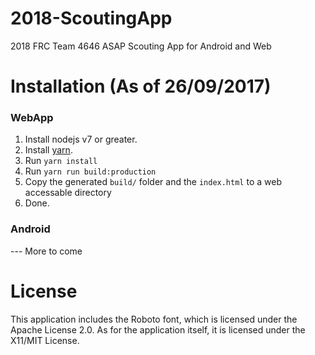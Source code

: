 # 2018-ScoutingApp
2018 FRC Team 4646 ASAP Scouting App for Android and Web

# Installation (As of 26/09/2017)
### WebApp
1. Install nodejs v7 or greater.
2. Install [yarn](https://yarnpkg.com/en/docs/install).
3. Run `yarn install`
4. Run `yarn run build:production`
5. Copy the generated `build/` folder and the `index.html` to a web accessable directory
6. Done.

### Android
--- More to come

# License
This application includes the Roboto font, which is licensed under the Apache License 2.0.
As for the application itself, it is licensed under the X11/MIT License.


